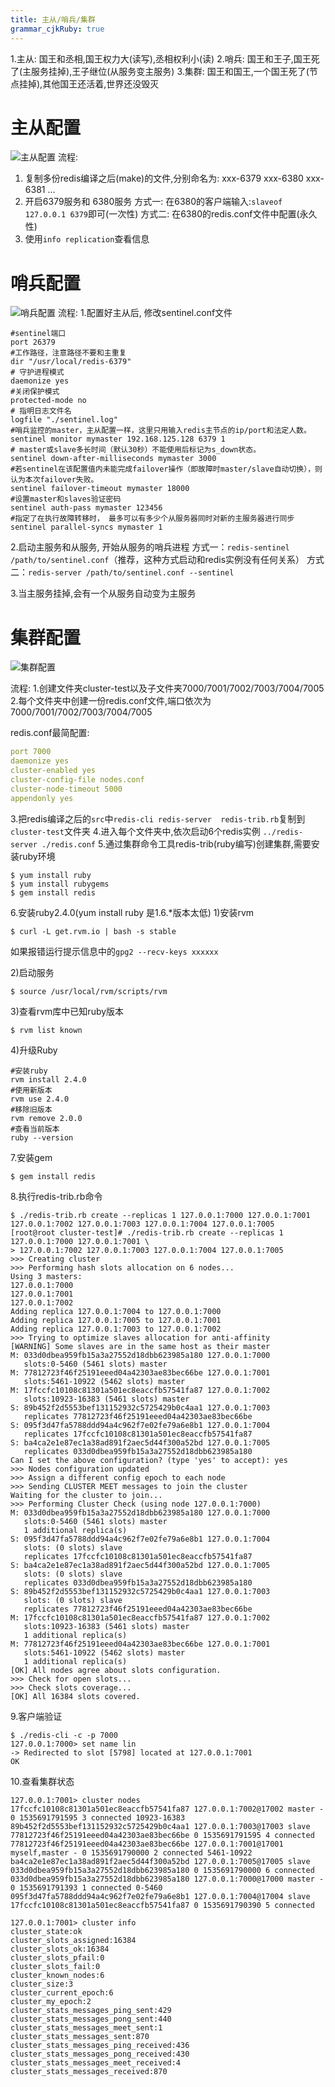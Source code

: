 ```yaml
---
title: 主从/哨兵/集群
grammar_cjkRuby: true
---
```


1.主从: 国王和丞相,国王权力大(读写),丞相权利小(读)
2.哨兵: 国王和王子,国王死了(主服务挂掉),王子继位(从服务变主服务)
3.集群: 国王和国王,一个国王死了(节点挂掉),其他国王还活着,世界还没毁灭

# 主从配置
![主从配置](./images/1536143212239.png)
流程:
1. 复制多份redis编译之后(make)的文件,分别命名为: xxx-6379 xxx-6380 xxx-6381 ...
2. 开启6379服务和 6380服务
方式一: 在6380的客户端输入:`slaveof 127.0.0.1 6379`即可(一次性)
方式二: 在6380的redis.conf文件中配置(永久性)
3. 使用`info replication`查看信息

# 哨兵配置
![哨兵配置](./images/1536143243631.png)
流程:
1.配置好主从后, 修改sentinel.conf文件

``` vala
#sentinel端口
port 26379
#工作路径，注意路径不要和主重复
dir "/usr/local/redis-6379"
# 守护进程模式
daemonize yes
#关闭保护模式
protected-mode no
# 指明日志文件名
logfile "./sentinel.log"
#哨兵监控的master，主从配置一样，这里只用输入redis主节点的ip/port和法定人数。
sentinel monitor mymaster 192.168.125.128 6379 1
# master或slave多长时间（默认30秒）不能使用后标记为s_down状态。
sentinel down-after-milliseconds mymaster 3000
#若sentinel在该配置值内未能完成failover操作（即故障时master/slave自动切换），则认为本次failover失败。
sentinel failover-timeout mymaster 18000
#设置master和slaves验证密码
sentinel auth-pass mymaster 123456 
#指定了在执行故障转移时， 最多可以有多少个从服务器同时对新的主服务器进行同步
sentinel parallel-syncs mymaster 1
```

2.启动主服务和从服务, 开始从服务的哨兵进程
方式一：`redis-sentinel /path/to/sentinel.conf`（推荐，这种方式启动和redis实例没有任何关系）
方式二：`redis-server /path/to/sentinel.conf --sentinel`

3.当主服务挂掉,会有一个从服务自动变为主服务

# 集群配置
![集群配置](./images/1536143602968.png)

流程:
1.创建文件夹cluster-test以及子文件夹7000/7001/7002/7003/7004/7005
2.每个文件夹中创建一份redis.conf文件,端口依次为7000/7001/7002/7003/7004/7005

redis.conf最简配置:
``` yaml
port 7000
daemonize yes
cluster-enabled yes
cluster-config-file nodes.conf
cluster-node-timeout 5000
appendonly yes
```

3.把redis编译之后的`src`中`redis-cli redis-server  redis-trib.rb`复制到`cluster-test`文件夹
4.进入每个文件夹中,依次启动6个redis实例 `../redis-server ./redis.conf`
5.通过集群命令工具redis-trib(ruby编写)创建集群,需要安装ruby环境

``` shell
$ yum install ruby 
$ yum install rubygems 
$ gem install redis
```

6.安装ruby2.4.0(yum install ruby 是1.6.*版本太低)
1)安装rvm 

``` shell
$ curl -L get.rvm.io | bash -s stable
```
如果报错运行提示信息中的`gpg2 --recv-keys xxxxxx`

2)启动服务 

``` shell
$ source /usr/local/rvm/scripts/rvm
```

3)查看rvm库中已知ruby版本

``` shell
$ rvm list known
```

4)升级Ruby

``` vala
#安装ruby 
rvm install 2.4.0 
#使用新版本 
rvm use 2.4.0 
#移除旧版本 
rvm remove 2.0.0 
#查看当前版本 
ruby --version
```

7.安装gem 

``` shell
$ gem install redis
```

8.执行redis-trib.rb命令

``` shell
$ ./redis-trib.rb create --replicas 1 127.0.0.1:7000 127.0.0.1:7001 127.0.0.1:7002 127.0.0.1:7003 127.0.0.1:7004 127.0.0.1:7005
[root@root cluster-test]# ./redis-trib.rb create --replicas 1 127.0.0.1:7000 127.0.0.1:7001 \
> 127.0.0.1:7002 127.0.0.1:7003 127.0.0.1:7004 127.0.0.1:7005
>>> Creating cluster
>>> Performing hash slots allocation on 6 nodes...
Using 3 masters:
127.0.0.1:7000
127.0.0.1:7001
127.0.0.1:7002
Adding replica 127.0.0.1:7004 to 127.0.0.1:7000
Adding replica 127.0.0.1:7005 to 127.0.0.1:7001
Adding replica 127.0.0.1:7003 to 127.0.0.1:7002
>>> Trying to optimize slaves allocation for anti-affinity
[WARNING] Some slaves are in the same host as their master
M: 033d0dbea959fb15a3a27552d18dbb623985a180 127.0.0.1:7000
   slots:0-5460 (5461 slots) master
M: 77812723f46f25191eeed04a42303ae83bec66be 127.0.0.1:7001
   slots:5461-10922 (5462 slots) master
M: 17fccfc10108c81301a501ec8eaccfb57541fa87 127.0.0.1:7002
   slots:10923-16383 (5461 slots) master
S: 89b452f2d5553bef131152932c5725429b0c4aa1 127.0.0.1:7003
   replicates 77812723f46f25191eeed04a42303ae83bec66be
S: 095f3d47fa5788ddd94a4c962f7e02fe79a6e8b1 127.0.0.1:7004
   replicates 17fccfc10108c81301a501ec8eaccfb57541fa87
S: ba4ca2e1e87ec1a38ad891f2aec5d44f300a52bd 127.0.0.1:7005
   replicates 033d0dbea959fb15a3a27552d18dbb623985a180
Can I set the above configuration? (type 'yes' to accept): yes
>>> Nodes configuration updated
>>> Assign a different config epoch to each node
>>> Sending CLUSTER MEET messages to join the cluster
Waiting for the cluster to join...
>>> Performing Cluster Check (using node 127.0.0.1:7000)
M: 033d0dbea959fb15a3a27552d18dbb623985a180 127.0.0.1:7000
   slots:0-5460 (5461 slots) master
   1 additional replica(s)
S: 095f3d47fa5788ddd94a4c962f7e02fe79a6e8b1 127.0.0.1:7004
   slots: (0 slots) slave
   replicates 17fccfc10108c81301a501ec8eaccfb57541fa87
S: ba4ca2e1e87ec1a38ad891f2aec5d44f300a52bd 127.0.0.1:7005
   slots: (0 slots) slave
   replicates 033d0dbea959fb15a3a27552d18dbb623985a180
S: 89b452f2d5553bef131152932c5725429b0c4aa1 127.0.0.1:7003
   slots: (0 slots) slave
   replicates 77812723f46f25191eeed04a42303ae83bec66be
M: 17fccfc10108c81301a501ec8eaccfb57541fa87 127.0.0.1:7002
   slots:10923-16383 (5461 slots) master
   1 additional replica(s)
M: 77812723f46f25191eeed04a42303ae83bec66be 127.0.0.1:7001
   slots:5461-10922 (5462 slots) master
   1 additional replica(s)
[OK] All nodes agree about slots configuration.
>>> Check for open slots...
>>> Check slots coverage...
[OK] All 16384 slots covered.
```

9.客户端验证

``` shell
$ ./redis-cli -c -p 7000
127.0.0.1:7000> set name lin
-> Redirected to slot [5798] located at 127.0.0.1:7001
OK
```

10.查看集群状态

``` shell
127.0.0.1:7001> cluster nodes
17fccfc10108c81301a501ec8eaccfb57541fa87 127.0.0.1:7002@17002 master - 0 1535691791595 3 connected 10923-16383
89b452f2d5553bef131152932c5725429b0c4aa1 127.0.0.1:7003@17003 slave 77812723f46f25191eeed04a42303ae83bec66be 0 1535691791595 4 connected
77812723f46f25191eeed04a42303ae83bec66be 127.0.0.1:7001@17001 myself,master - 0 1535691790000 2 connected 5461-10922
ba4ca2e1e87ec1a38ad891f2aec5d44f300a52bd 127.0.0.1:7005@17005 slave 033d0dbea959fb15a3a27552d18dbb623985a180 0 1535691790000 6 connected
033d0dbea959fb15a3a27552d18dbb623985a180 127.0.0.1:7000@17000 master - 0 1535691791393 1 connected 0-5460
095f3d47fa5788ddd94a4c962f7e02fe79a6e8b1 127.0.0.1:7004@17004 slave 17fccfc10108c81301a501ec8eaccfb57541fa87 0 1535691790390 5 connected
```

``` shell
127.0.0.1:7001> cluster info
cluster_state:ok
cluster_slots_assigned:16384
cluster_slots_ok:16384
cluster_slots_pfail:0
cluster_slots_fail:0
cluster_known_nodes:6
cluster_size:3
cluster_current_epoch:6
cluster_my_epoch:2
cluster_stats_messages_ping_sent:429
cluster_stats_messages_pong_sent:440
cluster_stats_messages_meet_sent:1
cluster_stats_messages_sent:870
cluster_stats_messages_ping_received:436
cluster_stats_messages_pong_received:430
cluster_stats_messages_meet_received:4
cluster_stats_messages_received:870
```